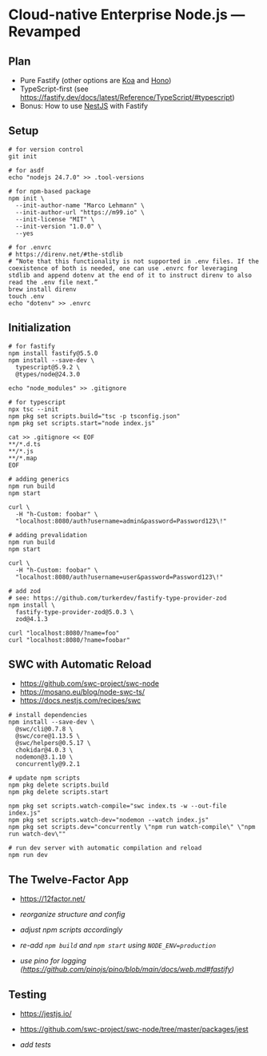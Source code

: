 # Cloud-native Enterprise Node.js — Revamped

## Plan

- Pure Fastify (other options are [Koa](https://koajs.com/) and [Hono](https://hono.dev/))
- TypeScript-first (see <https://fastify.dev/docs/latest/Reference/TypeScript/#typescript>)
- Bonus: How to use [NestJS](https://nestjs.com/) with Fastify

## Setup

```shell
# for version control
git init

# for asdf
echo "nodejs 24.7.0" >> .tool-versions

# for npm-based package
npm init \
  --init-author-name "Marco Lehmann" \
  --init-author-url "https://m99.io" \
  --init-license "MIT" \
  --init-version "1.0.0" \
  --yes

# for .envrc
# https://direnv.net/#the-stdlib
# “Note that this functionality is not supported in .env files. If the coexistence of both is needed, one can use .envrc for leveraging stdlib and append dotenv at the end of it to instruct direnv to also read the .env file next.”
brew install direnv
touch .env
echo "dotenv" >> .envrc
```

## Initialization

```shell
# for fastify
npm install fastify@5.5.0
npm install --save-dev \
  typescript@5.9.2 \
  @types/node@24.3.0

echo "node_modules" >> .gitignore

# for typescript
npx tsc --init
npm pkg set scripts.build="tsc -p tsconfig.json"
npm pkg set scripts.start="node index.js"

cat >> .gitignore << EOF
**/*.d.ts
**/*.js
**/*.map
EOF

# adding generics
npm run build
npm start

curl \
  -H "h-Custom: foobar" \
  "localhost:8080/auth?username=admin&password=Password123\!"

# adding prevalidation
npm run build
npm start

curl \
  -H "h-Custom: foobar" \
  "localhost:8080/auth?username=user&password=Password123\!"

# add zod
# see: https://github.com/turkerdev/fastify-type-provider-zod
npm install \
  fastify-type-provider-zod@5.0.3 \
  zod@4.1.3

curl "localhost:8080/?name=foo"
curl "localhost:8080/?name=foobar"
```

## SWC with Automatic Reload

- <https://github.com/swc-project/swc-node>
- <https://mosano.eu/blog/node-swc-ts/>
- <https://docs.nestjs.com/recipes/swc>

```shell
# install dependencies
npm install --save-dev \
  @swc/cli@0.7.8 \
  @swc/core@1.13.5 \
  @swc/helpers@0.5.17 \
  chokidar@4.0.3 \
  nodemon@3.1.10 \
  concurrently@9.2.1

# update npm scripts
npm pkg delete scripts.build
npm pkg delete scripts.start

npm pkg set scripts.watch-compile="swc index.ts -w --out-file index.js"
npm pkg set scripts.watch-dev="nodemon --watch index.js"
npm pkg set scripts.dev="concurrently \"npm run watch-compile\" \"npm run watch-dev\""

# run dev server with automatic compilation and reload
npm run dev
```

## The Twelve-Factor App

- <https://12factor.net/>

- _reorganize structure and config_
- _adjust npm scripts accordingly_
- _re-add `npm build` and `npm start` using `NODE_ENV=production`_
- _use pino for logging (https://github.com/pinojs/pino/blob/main/docs/web.md#fastify)_

## Testing

- <https://jestjs.io/>
- <https://github.com/swc-project/swc-node/tree/master/packages/jest>

- _add tests_
